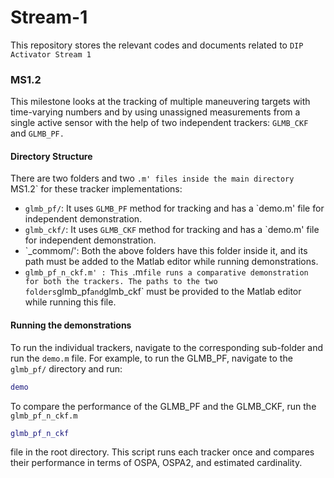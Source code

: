 # Stream-1
This repository stores the relevant codes and documents related to ``DIP Activator Stream 1``
### MS1.2
This milestone looks at the tracking of multiple maneuvering targets with time-varying numbers and by using unassigned measurements from a single active sensor with the help of two independent trackers: `GLMB_CKF` and `GLMB_PF.`

#### Directory Structure
There are two folders and two `.m' files inside the main directory `MS1.2` for these tracker implementations:
- `glmb_pf/`: It uses `GLMB_PF` method for tracking and has a `demo.m' file for independent demonstration.
- `glmb_ckf/`: It uses `GLMB_CKF` method for tracking and has a `demo.m' file for independent demonstration. 
- `_commom/': Both the above folders have this folder inside it, and its path must be added to the Matlab editor while running demonstrations.
- `glmb_pf_n_ckf.m' : This `.m` file runs a comparative demonstration for both the trackers. The paths to the two folders `glmb_pf` and `glmb_ckf` must be provided to the Matlab editor while running this file.

#### Running the demonstrations
To run the individual trackers, navigate to the corresponding sub-folder and run the `demo.m` file. For example, to run the GLMB_PF, navigate to the `glmb_pf/` directory and run:
```matlab
demo
```

To compare the performance of the GLMB_PF and the GLMB_CKF, run the  `glmb_pf_n_ckf.m`
```matlab
glmb_pf_n_ckf
```
file in the root directory. This script runs each tracker once and compares their performance in terms of OSPA, OSPA2, and estimated cardinality.

